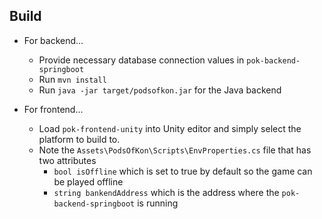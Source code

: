 ## Build

- For backend...
  - Provide necessary database connection values in `pok-backend-springboot`
  - Run `mvn install` 
  - Run `java -jar target/podsofkon.jar` for the Java backend

- For frontend...
  - Load `pok-frontend-unity` into Unity editor and simply select the platform to build to. 
  - Note the `Assets\PodsOfKon\Scripts\EnvProperties.cs` file that has two attributes
    - `bool isOffline` which is set to true by default so the game can be played offline
    - `string bankendAddress` which is the address where the `pok-backend-springboot` is running